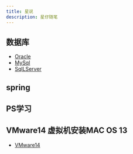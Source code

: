 ```yaml
---
title: 星说
description: 星仔随笔
---
```


## 数据库
- [Oracle](/posts/oracle/Oracle.md)
- [MySql](/posts/mysql/MySql.md)
- [SqlLServer](/posts/sqlserver/SqlServer.md)

## spring

## PS学习

## VMware14 虚拟机安装MAC OS 13
- [VMware14](/posts/VMware14/VMware14.md)


